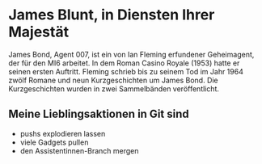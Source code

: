 # James Blunt, in Diensten Ihrer Majestät

James Bond, Agent 007, ist ein von Ian Fleming erfundener Geheimagent, der für den MI6 arbeitet. In dem Roman Casino Royale (1953) hatte er seinen ersten Auftritt. Fleming schrieb bis zu seinem Tod im Jahr 1964 zwölf Romane und neun Kurzgeschichten um James Bond. Die Kurzgeschichten wurden in zwei Sammelbänden veröffentlicht.

## Meine Lieblingsaktionen in Git sind

- pushs explodieren lassen
- viele Gadgets pullen
- den Assistentinnen-Branch mergen